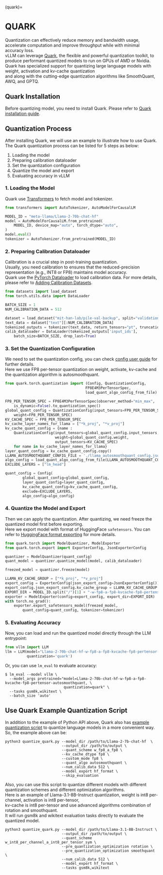 (quark)=

# QUARK

Quantization can effectively reduce memory and bandwidth usage, accelerate computation and improve throughput while with minimal accuracy loss.  
vLLM can leverage [Quark](https://quark.docs.amd.com/latest/), the flexible and powerful quantization toolkit, to produce performant quantized models to run on GPUs of AMD or Nvidia.   
Quark has specialized support for quantizing large language models with weight, activation and kv-cache quantization  
and along with the cutting-edge quantization algorithms like SmoothQuant, AWQ, and GPTQ.

## Quark Installation

Before quantizing model, you need to install Quark. Please refer to [Quark installation guide](https://quark.docs.amd.com/latest/install.html).

## Quantization Process

After installing Quark, we will use an example to illustrate how to use Quark.  
The Quark quantization process can be listed for 5 steps as below:

1. Loading the model
2. Preparing calibration dataloader
3. Set the quantization configuration
4. Quantize the model and export
5. Evaluating accuracy in vLLM

### 1. Loading the Model

Quark use [Transformers](https://huggingface.co/docs/transformers/en/index) to fetch model and tokenizer.

```python
from transformers import AutoTokenizer, AutoModelForCausalLM

MODEL_ID = "meta-llama/Llama-2-70b-chat-hf"
model = AutoModelForCausalLM.from_pretrained(
    MODEL_ID, device_map="auto", torch_dtype="auto",
)
model.eval()
tokenizer = AutoTokenizer.from_pretrained(MODEL_ID)
```

### 2. Preparing Calibration Dataloader

Calibration is a crucial step in post-training quantization.  
Usually, you need calibration to ensures that the reduced-precision representation (e.g., INT8 or FP8) maintains model accuracy.  
Quark use the [PyTorch Dataloader](https://pytorch.org/tutorials/beginner/basics/data_tutorial.html) to load calibration data.
For more details, please refer to [Adding Calibration Datasets](https://quark.docs.amd.com/latest/pytorch/calibration_datasets.html).

```python
from datasets import load_dataset
from torch.utils.data import DataLoader

BATCH_SIZE = 1
NUM_CALIBRATION_DATA = 512

dataset = load_dataset("mit-han-lab/pile-val-backup", split="validation")
text_data = dataset["text"][:NUM_CALIBRATION_DATA]
tokenized_outputs = tokenizer(text_data, return_tensors="pt", truncation=True)
calib_dataloader = DataLoader(tokenized_outputs['input_ids'],
    batch_size=BATCH_SIZE, drop_last=True)
```

### 3. Set the Quantization Configuration

We need to set the quantization config, you can check [config user guide](https://quark.docs.amd.com/latest/pytorch/user_guide_config_description.html) for further details.  
Here we use FP8 per-tensor quantization on weight, activate, kv-cache and the quantization algorithm is autosmoothquant.

```python
from quark.torch.quantization import (Config, QuantizationConfig,
                                     FP8E4M3PerTensorSpec,
                                     load_quant_algo_config_from_file)

FP8_PER_TENSOR_SPEC = FP8E4M3PerTensorSpec(observer_method="min_max",
    is_dynamic=False).to_quantization_spec()                                          
global_quant_config = QuantizationConfig(input_tensors=FP8_PER_TENSOR_SPEC,
    weight=FP8_PER_TENSOR_SPEC)
KV_CACHE_SPEC = FP8_PER_TENSOR_SPEC
kv_cache_layer_names_for_llama = ["*k_proj", "*v_proj"]
kv_cache_quant_config = {name :
    QuantizationConfig(input_tensors=global_quant_config.input_tensors,
                       weight=global_quant_config.weight,
                       output_tensors=KV_CACHE_SPEC)
    for name in kv_cache_layer_names_for_llama}
layer_quant_config = kv_cache_quant_config.copy()
LLAMA_AUTOSMOOTHQUANT_CONFIG_FILE = './llama_autosmoothquant_config.json'
algo_config = load_quant_algo_config_from_file(LLAMA_AUTOSMOOTHQUANT_CONFIG_FILE)
EXCLUDE_LAYERS = ["lm_head"]

quant_config = Config(
        global_quant_config=global_quant_config,
        layer_quant_config=layer_quant_config,
        kv_cache_quant_config=kv_cache_quant_config,
        exclude=EXCLUDE_LAYERS,
        algo_config=algo_config)
```

### 4. Quantize the Model and Export

Then we can apply the quantization. After quantizing, we need freeze the quantized model first before exporting.  
Here we export model with format of HuggingFace `safetensors`.
You can refer to [HuggingFace format exporting](https://quark.docs.amd.com/latest/pytorch/export/quark_export_hf.html) for more details. 

```python
from quark.torch import ModelQuantizer, ModelExporter
from quark.torch.export import ExporterConfig, JsonExporterConfig

quantizer = ModelQuantizer(quant_config)
quant_model = quantizer.quantize_model(model, calib_dataloader)

freezed_model = quantizer.freeze(model)

LLAMA_KV_CACHE_GROUP = ["*k_proj", "*v_proj"]
export_config = ExporterConfig(json_export_config=JsonExporterConfig())
export_config.json_export_config.kv_cache_group = LLAMA_KV_CACHE_GROUP
EXPORT_DIR = MODEL_ID.split("/")[1] + "-w-fp8-a-fp8-kvcache-fp8-pertensor-autosmoothquant"
exporter = ModelExporter(config=export_config, export_dir=EXPORT_DIR)
with torch.no_grad():
    exporter.export_safetensors_model(freezed_model,
        quant_config=quant_config, tokenizer=tokenizer)
```

### 5. Evaluating Accuracy

Now, you can load and run the quantized model directly through the LLM entrypoint:

```python
from vllm import LLM
llm = LLM(model="Llama-2-70b-chat-hf-w-fp8-a-fp8-kvcache-fp8-pertensor-autosmoothquant",
          quantization='quark')
```

Or, you can use `lm_eval` to evaluate accuracy:

```console
$ lm_eval --model vllm \
  --model_args pretrained="model=Llama-2-70b-chat-hf-w-fp8-a-fp8-kvcache-fp8-pertensor-autosmoothquant, \
                           quantization=quark" \
  --tasks gsm8k,wikitext \
  --batch_size 'auto'
```

## Use Quark Example Quantization Script
In addition to the example of Python API above, Quark also has [example quantization script](https://quark.docs.amd.com/latest/pytorch/example_quark_torch_llm_ptq.html) to quantize language models in a more convenient way.  
So, the example above can be:
```console
python3 quantize_quark.py --model_dir /path/to/Llama-2-7b-chat-hf  \
                          --output_dir /path/to/output \
                          --quant_scheme w_fp8_a_fp8 \
                          --kv_cache_dtype fp8 \
                          --custom_mode fp8 \
                          --quant_algo autosmoothquant \
                          --num_calib_data 512 \
                          --model_export hf_format \
                          --skip_evaluation
```
Also, you can use this script to quantize different models with different quantization schemes and different optimization algorithms.  
Here is an example of Llama-3.1-8B-Instruct quantization, weight is int8 per-channel, activation is int8 per-tensor,  
kv-cache is int8 per-tensor and use advanced algorithms
combination of rotation and smoothquant.  
It will run gsm8k and wikitext evaluation tasks directly to evaluate the quantized model.

```console
python3 quantize_quark.py --model_dir /path/to/Llama-3.1-8B-Instruct \
                          --output_dir /path/to/output \
                          --quant_scheme w_int8_per_channel_a_int8_per_tensor_sym \
                          --pre_quantization_optimization rotation \
                          --pre_quantization_optimization smoothquant \
                          --num_calib_data 512 \
                          --model_export hf_format \
                          --tasks gsm8k,wikitext
```

